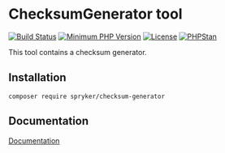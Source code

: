 # ChecksumGenerator tool
[![Build Status](https://travis-ci.com/spryker/checksum-generator.svg?branch=master)](https://travis-ci.com/github/spryker/checksum-generator)
[![Minimum PHP Version](https://img.shields.io/badge/php-%3E%3D%208.3-8892BF.svg)](https://php.net/)
[![License](https://img.shields.io/github/license/spryker/checksum-generator.svg)](https://github.com/spryker/checksum-generator/)
[![PHPStan](https://img.shields.io/badge/PHPStan-level%208-brightgreen.svg?style=flat)](https://phpstan.org/)

This tool contains a checksum generator.

## Installation

```
composer require spryker/checksum-generator
```

## Documentation

[Documentation](https://spryker.github.io)
